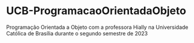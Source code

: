 # UCB-ProgramacaoOrientadaObjeto
Programação Orientada a Objeto com a professora Hially na Universidade Católica de Brasília durante o segundo semestre de 2023
